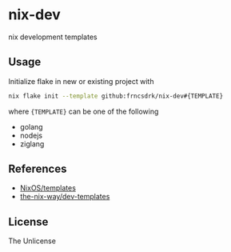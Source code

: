 # nix-dev

nix development templates

## Usage

Initialize flake in new or existing project with

```sh
nix flake init --template github:frncsdrk/nix-dev#{TEMPLATE}
```

where `{TEMPLATE}` can be one of the following

- golang
- nodejs
- ziglang

## References

- [NixOS/templates](https://github.com/NixOS/templates)
- [the-nix-way/dev-templates](https://github.com/the-nix-way/dev-templates)

## License

The Unlicense

